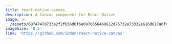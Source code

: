 ```yaml
---
title: react-native-canvas
description: A Canvas component for React Native
image: >-
  /assets/68747470733a2f2f656d6f6a6970656469612d75732e73332e616d617a6f6e6177732e636f6d2f7468756d62732f3234302f6170706c652f39362f66697265776f726b735f31663338362e706e67.png
imageSize: '0.5'
link: 'https://github.com/iddan/react-native-canvas'
---
```


